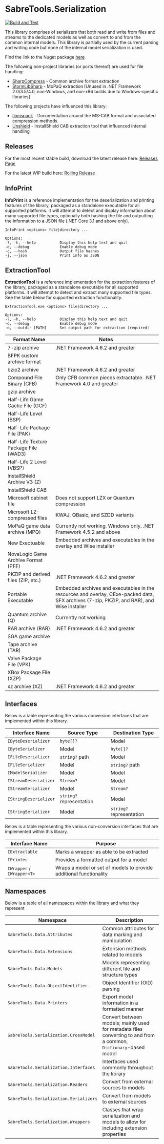 # SabreTools.Serialization

[![Build and Test](https://github.com/SabreTools/SabreTools.Serialization/actions/workflows/build_and_test.yml/badge.svg)](https://github.com/SabreTools/SabreTools.Serialization/actions/workflows/build_and_test.yml)

This library comprises of serializers that both read and write from files and streams to the dedicated models as well as convert to and from the common internal models. This library is partially used by the current parsing and writing code but none of the internal model serialization is used.

Find the link to the Nuget package [here](https://www.nuget.org/packages/SabreTools.Serialization).

The following non-project libraries (or ports thereof) are used for file handling:

- [SharpCompress](https://github.com/adamhathcock/sharpcompress) - Common archive format extraction
- [StormLibSharp](https://github.com/robpaveza/stormlibsharp) - MoPaQ extraction [Unused in .NET Framework 2.0/3.5/4.0, non-Windows, and non-x86 builds due to Windows-specific libraries]

The following projects have influenced this library:

- [libmspack](https://github.com/kyz/libmspack) - Documentation around the MS-CAB format and associated compression methods.
- [Unshield](https://github.com/twogood/unshield/) - InstallShield CAB extraction tool that influenced internal handling

## Releases

For the most recent stable build, download the latest release here: [Releases Page](https://github.com/SabreTools/SabreTools.Serialization/releases)

For the latest WIP build here: [Rolling Release](https://github.com/SabreTools/SabreTools.Serialization/releases/tag/rolling)

## InfoPrint

**InfoPrint** is a reference implementation for the deserialization and printing features of the library, packaged as a standalone executable for all supported platforms. It will attempt to detect and display information about many supported file types, optionally both hashing the file and outputting the information to a JSON file (.NET Core 3.1 and above only).

```
InfoPrint <options> file|directory ...

Options:
-?, -h, --help           Display this help text and quit
-d, --debug              Enable debug mode
-c, --hash               Output file hashes
-j, --json               Print info as JSON
```

## ExtractionTool

**ExtractionTool** is a reference implementation for the extraction features of the library, packaged as a standalone executable for all supported platforms. It will attempt to detect and extract many supported file types. See the table below for supported extraction functionality.

```
ExtractionTool.exe <options> file|directory ...

Options:
-?, -h, --help           Display this help text and quit
-d, --debug              Enable debug mode
-o, --outdir [PATH]      Set output path for extraction (required)
```

| Format Name | Notes |
| --- | --- |
| 7-zip archive | .NET Framework 4.6.2 and greater |
| BFPK custom archive format | |
| bzip2 archive | .NET Framework 4.6.2 and greater |
| Compound File Binary (CFB) | Only CFB common pieces extractable. .NET Framework 4.0 and greater |
| gzip archive | |
| Half-Life Game Cache File (GCF) | |
| Half-Life Level (BSP) | |
| Half-Life Package File (PAK) | |
| Half-Life Texture Package File (WAD3) | |
| Half-Life 2 Level (VBSP) | |
| InstallShield Archive V3 (Z) | |
| InstallShield CAB | |
| Microsoft cabinet file | Does not support LZX or Quantum compression |
| Microsoft LZ-compressed files | KWAJ, QBasic, and SZDD variants |
| MoPaQ game data archive (MPQ) | Currently not working. Windows only. .NET Framework 4.5.2 and above |
| New Exectuable | Embedded archives and executables in the overlay and Wise installer |
| NovaLogic Game Archive Format (PFF) | |
| PKZIP and derived files (ZIP, etc.) | .NET Framework 4.6.2 and greater |
| Portable Executable | Embedded archives and executables in the resources and overlay, CExe-packed data, SFX archives (7-zip, PKZIP, and RAR), and Wise installer |
| Quantum archive (Q) | Currently not working |
| RAR archive (RAR) | .NET Framework 4.6.2 and greater |
| SGA game archive | |
| Tape archive (TAR) | |
| Valve Package File (VPK) | |
| XBox Package File (XZP) | |
| xz archive (XZ) | .NET Framework 4.6.2 and greater |

## Interfaces

Below is a table representing the various conversion interfaces that are implemented within this library.

| Interface Name | Source Type | Destination Type |
| --- | --- | --- |
| `IByteDeserializer` | `byte[]?` | Model |
| `IByteSerializer` | Model | `byte[]?` |
| `IFileDeserializer` | `string?` path | Model |
| `IFileSerializer` | Model | `string?` path |
| `IModelSerializer` | Model | Model |
| `IStreamDeserializer` | `Stream?` | Model |
| `IStreamSerializer` | Model | `Stream?` |
| `IStringDeserializer` | `string?` representation | Model |
| `IStringSerializer` | Model | `string?` representation |

Below is a table representing the various non-conversion interfaces that are implemented within this library.

| Interface Name | Purpose |
| --- | --- |
| `IExtractable` | Marks a wrapper as able to be extracted |
| `IPrinter` | Provides a formatted output for a model |
| `IWrapper` / `IWrapper<T>` | Wraps a model or set of models to provide additional functionality |

## Namespaces

Below is a table of all namespaces within the library and what they represent

| Namespace | Description |
| --- | --- |
| `SabreTools.Data.Attributes` | Common attributes for data marking and manipulation |
| `SabreTools.Data.Extensions` | Extension methods related to models |
| `SabreTools.Data.Models` | Models representing different file and structure types |
| `SabreTools.Data.ObjectIdentifier` | Object Identifier (OID) parsing |
| `SabreTools.Data.Printers` | Export model information in a formatted manner |
| `SabreTools.Serialization.CrossModel` | Convert between models; mainly used for metadata files converting to and from a common, `Dictionary`-based model |
| `SabreTools.Serialization.Interfaces` | Interfaces used commonly throughout the library |
| `SabreTools.Serialization.Readers` | Convert from external sources to models |
| `SabreTools.Serialization.Serializers` | Convert from models to external sources |
| `SabreTools.Serialization.Wrappers` | Classes that wrap serialization and models to allow for including extension properties |

